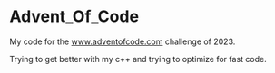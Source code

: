 # Advent_Of_Code

My code for the www.adventofcode.com challenge of 2023.

Trying to get better with my c++ and trying to optimize for fast code.
